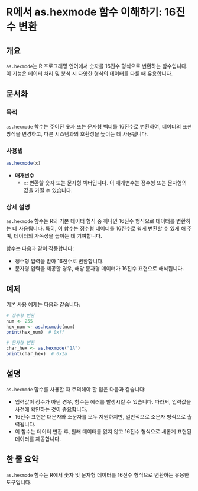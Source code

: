 <!--
Meta Description: # R에서 as.hexmode 함수 이해하기: 16진수 변환 ## 개요 `as.hexmode`는 R 프로그래밍 언어에서 숫자를 16진수 형식으로 변환하는 함수입니다. 이 기능은 데이터 처리 및 분석 시 다양한 형식의 데이터를 다룰 때 유용합니다. ## 문서화 ### 목...
Meta Keywords: hexmode, 16진수, 함수는, 데이터를, 문자형
-->

# R에서 as.hexmode 함수 이해하기: 16진수 변환

## 개요
`as.hexmode`는 R 프로그래밍 언어에서 숫자를 16진수 형식으로 변환하는 함수입니다. 이 기능은 데이터 처리 및 분석 시 다양한 형식의 데이터를 다룰 때 유용합니다.

## 문서화
### 목적
`as.hexmode` 함수는 주어진 숫자 또는 문자형 벡터를 16진수로 변환하여, 데이터의 표현 방식을 변경하고, 다른 시스템과의 호환성을 높이는 데 사용됩니다.

### 사용법
```R
as.hexmode(x)
```

- **매개변수**
  - `x`: 변환할 숫자 또는 문자형 벡터입니다. 이 매개변수는 정수형 또는 문자형의 값을 가질 수 있습니다.

### 상세 설명
`as.hexmode` 함수는 R의 기본 데이터 형식 중 하나인 16진수 형식으로 데이터를 변환하는 데 사용됩니다. 특히, 이 함수는 정수형 데이터를 16진수로 쉽게 변환할 수 있게 해 주며, 데이터의 가독성을 높이는 데 기여합니다. 

함수는 다음과 같이 작동합니다:
- 정수형 입력을 받아 16진수로 변환합니다.
- 문자형 입력을 제공할 경우, 해당 문자형 데이터가 16진수 표현으로 해석됩니다.

## 예제
기본 사용 예제는 다음과 같습니다:

```R
# 정수형 변환
num <- 255
hex_num <- as.hexmode(num)
print(hex_num)  # 0xff

# 문자형 변환
char_hex <- as.hexmode("1A")
print(char_hex)  # 0x1a
```

## 설명
`as.hexmode` 함수를 사용할 때 주의해야 할 점은 다음과 같습니다:
- 입력값이 정수가 아닌 경우, 함수는 에러를 발생시킬 수 있습니다. 따라서, 입력값을 사전에 확인하는 것이 중요합니다.
- 16진수 표현은 대문자와 소문자를 모두 지원하지만, 일반적으로 소문자 형식으로 출력됩니다.
- 이 함수는 데이터 변환 후, 원래 데이터를 잃지 않고 16진수 형식으로 새롭게 표현된 데이터를 제공합니다.

## 한 줄 요약
`as.hexmode` 함수는 R에서 숫자 및 문자형 데이터를 16진수 형식으로 변환하는 유용한 도구입니다.
